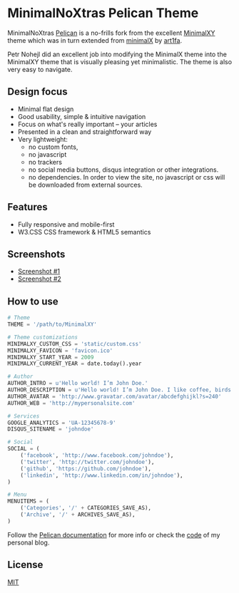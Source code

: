 MinimalNoXtras Pelican Theme
=======================

MinimalNoXtras [Pelican](https://getpelican.com/) is a no-frills fork from 
the excellent [MinimalXY](https://github.com/petrnohejl/minimal-xy) theme which 
was in turn extended from [minimalX](https://github.com/art1fa/minimalX) 
by [art1fa](https://github.com/art1fa).

Petr Nohejl did an excellent job into modifying the MinimalX theme into the 
MinimalXY theme that is visually pleasing yet minimalistic. The theme is also 
very easy to navigate. 




Design focus
------------

- Minimal flat design
- Good usability, simple & intuitive navigation
- Focus on what's really important &ndash; your articles
- Presented in a clean and straightforward way
- Very lightweight:
  - no custom fonts, 
  - no javascript
  - no trackers 
  - no social media buttons, disqus integration or other integrations.
  - no dependencies. In order to view the site, no javascript or css will be 
    downloaded from external sources.


Features
--------

- Fully responsive and mobile-first
- W3.CSS CSS framework & HTML5 semantics


Screenshots
-----------

- [Screenshot #1](screenshot1.png)
- [Screenshot #2](screenshot2.png)


How to use
----------

```python
# Theme
THEME = '/path/to/MinimalXY'

# Theme customizations
MINIMALXY_CUSTOM_CSS = 'static/custom.css'
MINIMALXY_FAVICON = 'favicon.ico'
MINIMALXY_START_YEAR = 2009
MINIMALXY_CURRENT_YEAR = date.today().year

# Author
AUTHOR_INTRO = u'Hello world! I’m John Doe.'
AUTHOR_DESCRIPTION = u'Hello world! I’m John Doe. I like coffee, birds and Python.'
AUTHOR_AVATAR = 'http://www.gravatar.com/avatar/abcdefghijkl?s=240'
AUTHOR_WEB = 'http://mypersonalsite.com'

# Services
GOOGLE_ANALYTICS = 'UA-12345678-9'
DISQUS_SITENAME = 'johndoe'

# Social
SOCIAL = (
    ('facebook', 'http://www.facebook.com/johndoe'),
    ('twitter', 'http://twitter.com/johndoe'),
    ('github', 'https://github.com/johndoe'),
    ('linkedin', 'http://www.linkedin.com/in/johndoe'),
)

# Menu
MENUITEMS = (
    ('Categories', '/' + CATEGORIES_SAVE_AS),
    ('Archive', '/' + ARCHIVES_SAVE_AS),
)
```

Follow the [Pelican documentation](https://docs.getpelican.com/en/stable/settings.html) for more info or check the [code](https://github.com/petrnohejl/Blog) of my personal blog.


License
-------

[MIT](LICENSE)
